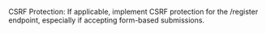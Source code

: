 
CSRF Protection:
If applicable, implement CSRF protection for the /register endpoint, especially if accepting form-based submissions.

